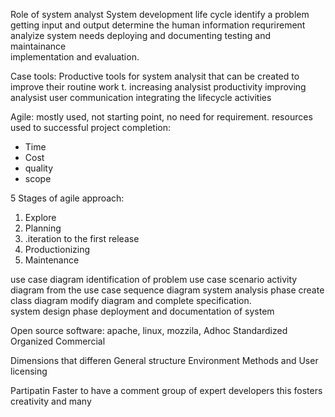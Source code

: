 Role of system analyst
System development life cycle
identify a problem 
getting input and output
determine the human information requrirement
analyize system needs
deploying and documenting
testing and maintainance  
implementation and evaluation. 


Case tools:
Productive tools for system analysit that can be created to improve their routine work t.
increasing analysist productivity
improving analysist user communication
integrating the lifecycle activities

Agile: mostly used, not starting point, no need for requirement. 
resources used to successful project completion:
- Time
- Cost
- quality 
- scope


5 Stages of agile approach:
1. Explore
2. Planning
3. .iteration to the first release 
4. Productionizing
5. Maintenance

use case diagram
	identification of problem
use case scenario
activity diagram from the use case
sequence diagram
	system analysis phase
create class diagram 
modify diagram and complete specification.  
	system design phase
deployment and documentation of system 

Open source software: apache, linux, mozzila,
Adhoc
Standardized
Organized
Commercial 

Dimensions that differen
General structure
Environment
Methods and User licensing

Partipatin
Faster to have a comment group of expert developers this fosters creativity and many 




